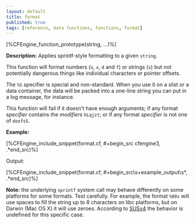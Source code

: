 ```yaml
---
layout: default
title: format
published: true
tags: [reference, data functions, functions, format]
---
```


[%CFEngine_function_prototype(string, ...)%]

**Description:** Applies sprintf-style formatting to a given `string`.

This function will format numbers (`o`, `x`, `d` and `f`) or strings (`s`) but 
not potentially dangerous things like individual characters or pointer 
offsets.

The `%S` specifier is special and non-standard.  When you use it on a
slist or a data container, the data will be packed into a one-line
string you can put in a log message, for instance.

This function will fail if it doesn't have enough arguments; if any
format *specifier* contains the *modifiers* `hLqjzt`; or if any format
*specifier* is not one of `doxfsS`.

**Example:**  

[%CFEngine_include_snippet(format.cf, #\+begin_src cfengine3, .*end_src)%]

Output:

[%CFEngine_include_snippet(format.cf, #\+begin_src\s+example_output\s*, .*end_src)%]

**Note:** the underlying `sprintf` system call may behave differently on some platforms for some formats.  Test carefully.  For example, the format `%08s` will use spaces to fill the string up to 8 characters on libc platforms, but on Darwin (Mac OS X) it will use zeroes.  According to [SUSv4](http://pubs.opengroup.org/onlinepubs/9699919799/functions/sprintf.html) the behavior is undefined for this specific case.
